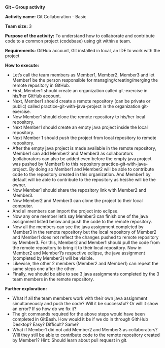 **Git – Group activity**

**Activity name:** Git Collaboration - Basic

**Team size:** 3

**Purpose of the activity:** To understand how to collaborate and contribute code to a common project (codebase) using git within a team.

**Requirements:** GitHub account, Git installed in local, an IDE to work with the project

**How to execute:**

-   Let’s call the team members as Member1, Member2, Member3 and let Member1 be the person responsible for managing/creating/merging the remote repository in GitHub.
-   First, Member1 should create an organization called git-exercise in his/her GitHub account.
-   Next, Member1 should create a remote repository (can be private or public) called practice-git-with-java-project in the organization git-exercise.
-   Now Member1 should clone the remote repository to his/her local repository.
-   Next Member1 should create an empty java project inside the local repository.
-   Next Member 1 should push the project from local repository to remote repository.
-   After the empty java project is made available in the remote repository, Member1 can add Member2 and Member3 as collaborators (collaborators can also be added even before the empty java project was pushed by Member1) to this repository practice-git-with-java-project. By doing so Member1 and Member2 will be able to contribute code to the repository created in this organization. And Member1 by default will be able to contribute to the repository as he/she will be the owner.
-   Now Member1 should share the repository link with Member2 and Member3.
-   Now Member2 and Member3 can clone the project to their local computer.
-   And all members can import the project into eclipse.
-   Now any one member let’s say Member3 can finish one of the java assignment listed below and push the code to the remote repository.
-   Now all the members can see the java assignment completed by Member3 in the remote repository but the local repository of Member2 and Member1 does not reflect the changes pushed to remote repository by Member3. For this, Member2 and Member1 should pull the code from the remote repository to bring it to their local repository. Now in Member2 and Member1’s respective eclipse, the java assignment (completed by Member3) will be visible.
-   Likewise, the other 2 members (Member2 and Member1) can repeat the same steps one after the other.
-   Finally, we should be able to see 3 java assignments completed by the 3 team members in the remote repository.

**Further exploration:**

-   What if all the team members work with their own java assignment simultaneously and push the code? Will it be successful? Or will it show an error? If so how do we fix it?
-   The git commands required for the above steps would have been completed in GitBash. How would it be if we do in through GithHub Desktop? Easy? Difficult? Same?
-   What if Member1 did not add Member2 and Member3 as collaborators? Will they still be able to contribute code to the remote repository created by Member1? Hint: Should learn about pull request in git.
